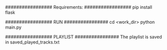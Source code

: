 #################
Requirements:
#################
pip install flask


#################
RUN
################
cd <work_dir>
python main.py


#################
PLAYLIST
################
The playlist is saved in saved_played_tracks.txt